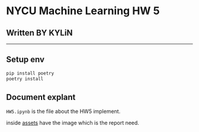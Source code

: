 # NYCU Machine Learning HW 5

## Written BY KYLiN

---

## Setup env

```sh
pip install poetry 
poetry install 
```

## Document explant

`HW5.ipynb` is the file about the HW5 implement.

inside [assets](./assets/) have the image which is the report need.
